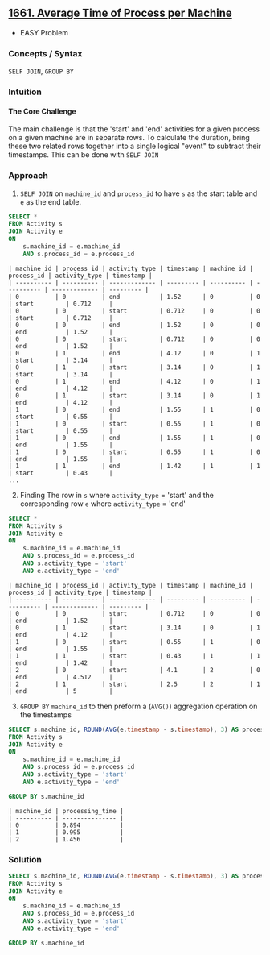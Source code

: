 ## [1661. Average Time of Process per Machine](https://leetcode.com/problems/average-time-of-process-per-machine/description/?envType=study-plan-v2&envId=top-sql-50)
* EASY Problem

### Concepts / Syntax
`SELF JOIN`, `GROUP BY`

### Intuition
#### The Core Challenge
The main challenge is that the 'start' and 'end' activities for a given process on a given machine are in separate rows. To calculate the duration, bring these two related rows together into a single logical "event" to subtract their timestamps. This can be done with `SELF JOIN` 


### Approach
1. `SELF JOIN` on `machine_id` and `process_id` to have `s` as the start table and `e` as the end table.

```sql
SELECT *
FROM Activity s
JOIN Activity e
ON 
    s.machine_id = e.machine_id
    AND s.process_id = e.process_id
```

```
| machine_id | process_id | activity_type | timestamp | machine_id | process_id | activity_type | timestamp |
| ---------- | ---------- | ------------- | --------- | ---------- | ---------- | ------------- | --------- |
| 0          | 0          | end           | 1.52      | 0          | 0          | start         | 0.712     |
| 0          | 0          | start         | 0.712     | 0          | 0          | start         | 0.712     |
| 0          | 0          | end           | 1.52      | 0          | 0          | end           | 1.52      |
| 0          | 0          | start         | 0.712     | 0          | 0          | end           | 1.52      |
| 0          | 1          | end           | 4.12      | 0          | 1          | start         | 3.14      |
| 0          | 1          | start         | 3.14      | 0          | 1          | start         | 3.14      |
| 0          | 1          | end           | 4.12      | 0          | 1          | end           | 4.12      |
| 0          | 1          | start         | 3.14      | 0          | 1          | end           | 4.12      |
| 1          | 0          | end           | 1.55      | 1          | 0          | start         | 0.55      |
| 1          | 0          | start         | 0.55      | 1          | 0          | start         | 0.55      |
| 1          | 0          | end           | 1.55      | 1          | 0          | end           | 1.55      |
| 1          | 0          | start         | 0.55      | 1          | 0          | end           | 1.55      |
| 1          | 1          | end           | 1.42      | 1          | 1          | start         | 0.43      |
...
```

2. Finding The row in `s` where `activity_type` = 'start' and the corresponding row `e` where `activity_type` = 'end'

```sql
SELECT *
FROM Activity s
JOIN Activity e
ON 
    s.machine_id = e.machine_id
    AND s.process_id = e.process_id
    AND s.activity_type = 'start'
    AND e.activity_type = 'end'
```

```
| machine_id | process_id | activity_type | timestamp | machine_id | process_id | activity_type | timestamp |
| ---------- | ---------- | ------------- | --------- | ---------- | ---------- | ------------- | --------- |
| 0          | 0          | start         | 0.712     | 0          | 0          | end           | 1.52      |
| 0          | 1          | start         | 3.14      | 0          | 1          | end           | 4.12      |
| 1          | 0          | start         | 0.55      | 1          | 0          | end           | 1.55      |
| 1          | 1          | start         | 0.43      | 1          | 1          | end           | 1.42      |
| 2          | 0          | start         | 4.1       | 2          | 0          | end           | 4.512     |
| 2          | 1          | start         | 2.5       | 2          | 1          | end           | 5         |
```

3. `GROUP BY` `machine_id` to then preform a (`AVG()`) aggregation operation on the timestamps
```sql
SELECT s.machine_id, ROUND(AVG(e.timestamp - s.timestamp), 3) AS processing_time
FROM Activity s
JOIN Activity e
ON 
    s.machine_id = e.machine_id
    AND s.process_id = e.process_id
    AND s.activity_type = 'start'
    AND e.activity_type = 'end'

GROUP BY s.machine_id
```
```
| machine_id | processing_time |
| ---------- | --------------- |
| 0          | 0.894           |
| 1          | 0.995           |
| 2          | 1.456           |
```

### Solution
```sql
SELECT s.machine_id, ROUND(AVG(e.timestamp - s.timestamp), 3) AS processing_time
FROM Activity s
JOIN Activity e
ON 
    s.machine_id = e.machine_id
    AND s.process_id = e.process_id
    AND s.activity_type = 'start'
    AND e.activity_type = 'end'

GROUP BY s.machine_id
```